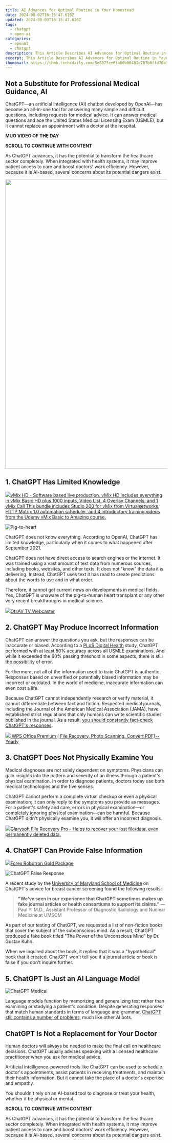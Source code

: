 ```yaml
---
title: AI Advances for Optimal Routine in Your Homestead
date: 2024-08-02T16:15:47.616Z
updated: 2024-08-03T16:15:47.616Z
tags:
  - chatgpt
  - open-ai
categories:
  - openAI
  - chatgpt
description: This Article Describes AI Advances for Optimal Routine in Your Homestead
excerpt: This Article Describes AI Advances for Optimal Routine in Your Homestead
thumbnail: https://thmb.techidaily.com/5e8073ee6fa80b00481e787b8ffd70b1f1a083692a90f4785a3be5a978334fdb.jpg
---
```


## Not a Substitute for Professional Medical Guidance, AI

 ChatGPT—an artificial intelligence (AI) chatbot developed by OpenAI—has become an all-in-one tool for answering many simple and difficult questions, including requests for medical advice. It can answer medical questions and ace the United States Medical Licensing Exam (USMLE), but it cannot replace an appointment with a doctor at the hospital.

**MUO VIDEO OF THE DAY**

**SCROLL TO CONTINUE WITH CONTENT**

 As ChatGPT advances, it has the potential to transform the healthcare sector completely. When integrated with health systems, it may improve patient access to care and boost doctors' work efficiency. However, because it is AI-based, several concerns about its potential dangers exist.

<!-- affiliate ads begin -->
<a href="https://ursime.pxf.io/c/5597632/2048963/16384" target="_top" id="2048963"><img src="//a.impactradius-go.com/display-ad/16384-2048963" border="0" alt="" width="1200" height="900"/></a><img height="0" width="0" src="https://imp.pxf.io/i/5597632/2048963/16384" style="position:absolute;visibility:hidden;" border="0" />
<!-- affiliate ads end -->
## 1\. ChatGPT Has Limited Knowledge

<!-- affiliate ads begin -->
<a href="https://secure.2checkout.com/order/checkout.php?PRODS=4718730&QTY=1&AFFILIATE=108875&CART=1"> <img src="https://secure.avangate.com/images/merchant/ce9a6fb2becc2d235e62b125e9260102/products/copy_vMixCallScreenshot1-large.jpg" border="0">vMix HD - Software based live production. vMix HD includes everything in vMix Basic HD plus 1000 inputs, Video List, 4 Overlay Channels, and 1 vMix Call 
This bundle includes Studio 200 for vMix from Virtualsetworks, HTTP Matrix 1.0 automation scheduler, and 4 introductory training videos from the Udemy vMix Basic to Amazing course. </a>
<!-- affiliate ads end -->
![Pig-to-heart](https://static1.makeuseofimages.com/wordpress/wp-content/uploads/2023/06/pig-to-heart.jpg)

 ChatGPT does not know everything. According to OpenAI, ChatGPT has limited knowledge, particularly when it comes to what happened after September 2021\.

 ChatGPT does not have direct access to search engines or the internet. It was trained using a vast amount of text data from numerous sources, including books, websites, and other texts. It does not "know" the data it is delivering. Instead, ChatGPT uses text it has read to create predictions about the words to use and in what order.

 Therefore, it cannot get current news on developments in medical fields. Yes, ChatGPT is unaware of the pig-to-human heart transplant or any other very recent breakthroughs in medical science.

<!-- affiliate ads begin -->
<a href="https://otszone.ots7.com/order/checkout.php?PRODS=4713324&QTY=1&AFFILIATE=108875&CART=1"><img src="https://green.ots7.com/screenshots/OtsAV/OtsAVTV1.90-300x188.jpg" border="0">OtsAV TV Webcaster</a>
<!-- affiliate ads end -->
## 2\. ChatGPT May Produce Incorrect Information

 ChatGPT can answer the questions you ask, but the responses can be inaccurate or biased. According to a [PLoS Digital Health](https://journals.plos.org/digitalhealth/article?id=10.1371/journal.pdig.0000198) study, ChatGPT performed with at least 50% accuracy across all USMLE examinations. And while it exceeded the 60% passing threshold in some aspects, there is still the possibility of error.

 Furthermore, not all of the information used to train ChatGPT is authentic. Responses based on unverified or potentially biased information may be incorrect or outdated. In the world of medicine, inaccurate information can even cost a life.

 Because ChatGPT cannot independently research or verify material, it cannot differentiate between fact and fiction. Respected medical journals, including the Journal of the American Medical Association (JAMA), have established strict regulations that only humans can write scientific studies published in the journal. As a result, [you should constantly fact-check ChatGPT's responses](https://www.makeuseof.com/fact-check-health-information-chatgpt-ai-sources/).

<!-- affiliate ads begin -->
<a href="https://secure.2checkout.com/order/checkout.php?PRODS=38729081&QTY=1&AFFILIATE=108875&CART=1"><img src="https://website-prod.cache.wpscdn.com/img/wps-spreadsheet-free-excel-editor-online-offline-1x.93e269d.png" border="0">
WPS Office Premium ( File Recovery, Photo Scanning, Convert PDF)--Yearly</a>
<!-- affiliate ads end -->
## 3\. ChatGPT Does Not Physically Examine You

 Medical diagnoses are not solely dependent on symptoms. Physicians can gain insights into the pattern and severity of an illness through a patient's physical examination. In order to diagnose patients, doctors today use both medical technologies and the five senses.

 ChatGPT cannot perform a complete virtual checkup or even a physical examination; it can only reply to the symptoms you provide as messages. For a patient's safety and care, errors in physical examination—or completely ignoring physical examination—can be harmful. Because ChatGPT didn't physically examine you, it will offer an incorrect diagnosis.

<!-- affiliate ads begin -->
<a href="https://order.glarysoft.com/order/checkout.php?PRODS=35408920&QTY=1&AFFILIATE=108875&CART=1"><img src="https://secure.avangate.com/images/merchant/6734fa703f6633ab896eecbdfad8953a/products/FR-200-1.png" border="0">Glarysoft File Recovery Pro - Helps to recover your lost file/data, even permanently deleted data. </a>
<!-- affiliate ads end -->
## 4\. ChatGPT Can Provide False Information

<!-- affiliate ads begin -->
<a href="https://secure.2checkout.com/order/checkout.php?PRODS=4727541&QTY=1&AFFILIATE=108875&CART=1"><img src="https://secure.avangate.com/images/merchant/5f4f7141b65a730b4efb0e0d51f63e94/products/copy_copy_forexrobotronbox.gif" border="0">Forex Robotron Gold Package</a>
<!-- affiliate ads end -->
![ChatGPT False Response](https://static1.makeuseofimages.com/wordpress/wp-content/uploads/2023/06/chatgpt-false-response.jpg)

 A recent study by the [University of Maryland School of Medicine](https://www.medschool.umaryland.edu/news/2023/UM-School-of-Medicine-Study-Finds-ChatGPT-Helpful-for-Breast-Cancer-Screening-Advice-With-Certain-Caveats-.html) on ChatGPT's advice for breast cancer screening found the following results:

> **"We've seen in our experience that ChatGPT sometimes makes up fake journal articles or health consortiums to support its claims."**  —Paul Yi M.D., Assistant Professor of Diagnostic Radiology and Nuclear Medicine at UMSOM

 As part of our testing of ChatGPT, we requested a list of non-fiction books that cover the subject of the subconscious mind. As a result, ChatGPT produced a fake book titled "The Power of the Unconscious Mind" by Dr. Gustav Kuhn.

 When we inquired about the book, it replied that it was a "hypothetical" book that it created. ChatGPT won't tell you if a journal article or book is false if you don't inquire further.

## 5\. ChatGPT Is Just an AI Language Model

![ChatGPT Medical](https://static1.makeuseofimages.com/wordpress/wp-content/uploads/2023/06/chatgpt-medical.jpg)

 Language models function by memorizing and generalizing text rather than examining or studying a patient's condition. Despite generating responses that match human standards in terms of language and grammar, [ChatGPT still contains a number of problems](https://www.makeuseof.com/openai-chatgpt-biggest-probelms/), much like other AI bots.

## ChatGPT Is Not a Replacement for Your Doctor

 Human doctors will always be needed to make the final call on healthcare decisions. ChatGPT usually advises speaking with a licensed healthcare practitioner when you ask for medical advice.

 Artificial intelligence-powered tools like ChatGPT can be used to schedule doctor's appointments, assist patients in receiving treatments, and maintain their health information. But it cannot take the place of a doctor's expertise and empathy.

 You shouldn't rely on an AI-based tool to diagnose or treat your health, whether it be physical or mental.

**SCROLL TO CONTINUE WITH CONTENT**

 As ChatGPT advances, it has the potential to transform the healthcare sector completely. When integrated with health systems, it may improve patient access to care and boost doctors' work efficiency. However, because it is AI-based, several concerns about its potential dangers exist.


<ins class="adsbygoogle"
     style="display:block"
     data-ad-format="autorelaxed"
     data-ad-client="ca-pub-7571918770474297"
     data-ad-slot="1223367746"></ins>



<ins class="adsbygoogle"
     style="display:block"
     data-ad-client="ca-pub-7571918770474297"
     data-ad-slot="8358498916"
     data-ad-format="auto"
     data-full-width-responsive="true"></ins>
